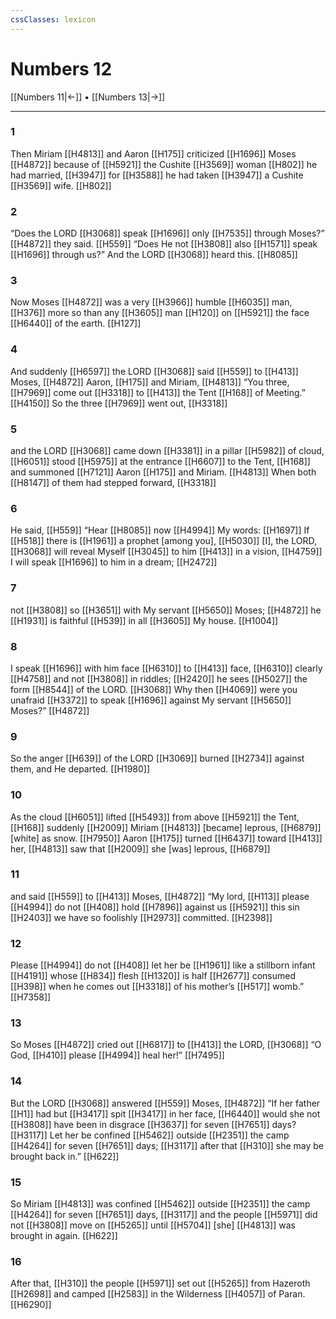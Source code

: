 ```yaml
---
cssClasses: lexicon
---
```


# Numbers 12

[[Numbers 11|←]] • [[Numbers 13|→]]

---

### 1
Then Miriam [[H4813]] and Aaron [[H175]] criticized [[H1696]] Moses [[H4872]] because of [[H5921]] the Cushite [[H3569]] woman [[H802]] he had married, [[H3947]] for [[H3588]] he had taken [[H3947]] a Cushite [[H3569]] wife. [[H802]]

### 2
“Does the LORD [[H3068]] speak [[H1696]] only [[H7535]] through Moses?” [[H4872]] they said. [[H559]] “Does He not [[H3808]] also [[H1571]] speak [[H1696]] through us?”  And the LORD [[H3068]] heard this. [[H8085]]

### 3
Now Moses [[H4872]] was a very [[H3966]] humble [[H6035]] man, [[H376]] more so than any [[H3605]] man [[H120]] on [[H5921]] the face [[H6440]] of the earth. [[H127]]

### 4
And suddenly [[H6597]] the LORD [[H3068]] said [[H559]] to [[H413]] Moses, [[H4872]] Aaron, [[H175]] and Miriam, [[H4813]] “You three, [[H7969]] come out [[H3318]] to [[H413]] the Tent [[H168]] of Meeting.” [[H4150]] So the three [[H7969]] went out, [[H3318]]

### 5
and the LORD [[H3068]] came down [[H3381]] in a pillar [[H5982]] of cloud, [[H6051]] stood [[H5975]] at the entrance [[H6607]] to the Tent, [[H168]] and summoned [[H7121]] Aaron [[H175]] and Miriam. [[H4813]] When both [[H8147]] of them had stepped forward, [[H3318]]

### 6
He said, [[H559]] “Hear [[H8085]] now [[H4994]] My words: [[H1697]] If [[H518]] there is [[H1961]] a prophet [among you], [[H5030]] [I], the LORD, [[H3068]] will reveal Myself [[H3045]] to him [[H413]] in a vision, [[H4759]] I will speak [[H1696]] to him  in a dream; [[H2472]]

### 7
not [[H3808]] so [[H3651]] with My servant [[H5650]] Moses; [[H4872]] he [[H1931]] is faithful [[H539]] in all [[H3605]] My house. [[H1004]]

### 8
I speak [[H1696]] with him  face [[H6310]] to [[H413]] face, [[H6310]] clearly [[H4758]] and not [[H3808]] in riddles; [[H2420]] he sees [[H5027]] the form [[H8544]] of the LORD. [[H3068]] Why then [[H4069]] were you unafraid [[H3372]] to speak [[H1696]] against My servant [[H5650]] Moses?” [[H4872]]

### 9
So the anger [[H639]] of the LORD [[H3069]] burned [[H2734]] against them,  and He departed. [[H1980]]

### 10
As the cloud [[H6051]] lifted [[H5493]] from above [[H5921]] the Tent, [[H168]] suddenly [[H2009]] Miriam [[H4813]] [became] leprous, [[H6879]] [white] as snow. [[H7950]] Aaron [[H175]] turned [[H6437]] toward [[H413]] her, [[H4813]] saw that [[H2009]] she [was] leprous, [[H6879]]

### 11
and said [[H559]] to [[H413]] Moses, [[H4872]] “My lord, [[H113]] please [[H4994]] do not [[H408]] hold [[H7896]] against us [[H5921]] this sin [[H2403]] we have so foolishly [[H2973]] committed. [[H2398]]

### 12
Please [[H4994]] do not [[H408]] let her be [[H1961]] like a stillborn infant [[H4191]] whose [[H834]] flesh [[H1320]] is half [[H2677]] consumed [[H398]] when he comes out [[H3318]] of his mother’s [[H517]] womb.” [[H7358]]

### 13
So Moses [[H4872]] cried out [[H6817]] to [[H413]] the LORD, [[H3068]] “O God, [[H410]] please [[H4994]] heal her!” [[H7495]]

### 14
But the LORD [[H3068]] answered [[H559]] Moses, [[H4872]] “If her father [[H1]] had but [[H3417]] spit [[H3417]] in her face, [[H6440]] would she not [[H3808]] have been in disgrace [[H3637]] for seven [[H7651]] days? [[H3117]] Let her be confined [[H5462]] outside [[H2351]] the camp [[H4264]] for seven [[H7651]] days; [[H3117]] after that [[H310]] she may be brought back in.” [[H622]]

### 15
So Miriam [[H4813]] was confined [[H5462]] outside [[H2351]] the camp [[H4264]] for seven [[H7651]] days, [[H3117]] and the people [[H5971]] did not [[H3808]] move on [[H5265]] until [[H5704]] [she] [[H4813]] was brought in again. [[H622]]

### 16
After that, [[H310]] the people [[H5971]] set out [[H5265]] from Hazeroth [[H2698]] and camped [[H2583]] in the Wilderness [[H4057]] of Paran. [[H6290]]

